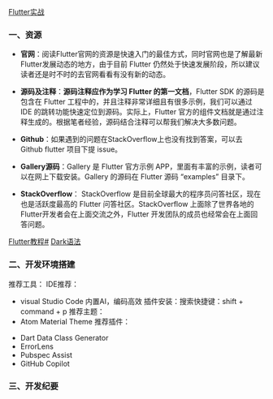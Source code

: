 [Flutter实战](https://book.flutterchina.club/chapter1/flutter_intro.html#_1-2-3-%E5%A6%82%E4%BD%95%E5%AD%A6%E4%B9%A0flutter)
### 一、资源

- **官网**：阅读Flutter官网的资源是快速入门的最佳方式，同时官网也是了解最新Flutter发展动态的地方，由于目前 Flutter 仍然处于快速发展阶段，所以建议读者还是时不时的去官网看看有没有新的动态。
    
- **源码及注释**：**源码注释应作为学习 Flutter 的第一文档**，Flutter SDK 的源码是包含在 Flutter 工程中的，并且注释非常详细且有很多示例，我们可以通过 IDE 的跳转功能快速定位到源码。实际上，Flutter 官方的组件文档就是通过注释生成的。根据笔者经验，源码结合注释可以帮我们解决大多数问题。
    
- **Github**：如果遇到的问题在StackOverflow上也没有找到答案，可以去 Github flutter 项目下提 issue。
    
- **Gallery源码**：Gallery 是 Flutter 官方示例 APP，里面有丰富的示例，读者可以在网上下载安装。Gallery 的源码在 Flutter 源码 “examples” 目录下。
    
- **StackOverflow**： StackOverflow 是目前全球最大的程序员问答社区，现在也是活跃度最高的 Flutter 问答社区。StackOverflow 上面除了世界各地的 Flutter开发者会在上面交流之外，Flutter 开发团队的成员也经常会在上面回答问题。
    
 [Flutter教程#](https://book.flutterchina.club/chapter1/flutter_intro.html#_2-%E5%B0%8F%E7%BB%93)    [Dark语法](https://dart.cn/language/)

### 二、开发环境搭建

推荐工具：
IDE推荐：
- visual  Studio Code  内置AI，编码高效
插件安装：搜索快捷键：shift + command + p
推荐主题：
- Atom Material Theme
推荐插件：
* Dart Data Class Generator
* ErrorLens
* Pubspec Assist
* GitHub Copilot

### 三、开发纪要
